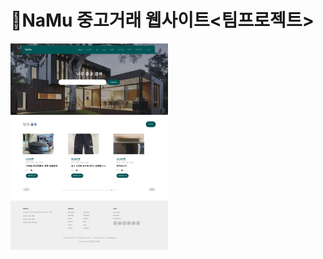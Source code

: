 # 🌳NaMu 중고거래 웹사이트<팀프로젝트>
<img src="https://github.com/sojeong2184/namu/blob/NaMu/_screenshots/index.png" style="max-width: 50%;">
